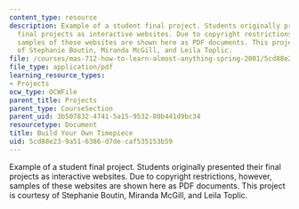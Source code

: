 ```yaml
---
content_type: resource
description: Example of a student final project. Students originally presented their
  final projects as interactive websites. Due to copyright restrictions, however,
  samples of these websites are shown here as PDF documents. This project is courtesy
  of Stephanie Boutin, Miranda McGill, and Leila Toplic.
file: /courses/mas-712-how-to-learn-almost-anything-spring-2001/5cd88e239a516386d7decaf535153b59_Build_Your_Own_Timepiece.pdf
file_type: application/pdf
learning_resource_types:
- Projects
ocw_type: OCWFile
parent_title: Projects
parent_type: CourseSection
parent_uid: 3b507832-4741-5a15-9532-80b441d9bc34
resourcetype: Document
title: Build Your Own Timepiece
uid: 5cd88e23-9a51-6386-d7de-caf535153b59
---
```

Example of a student final project. Students originally presented their final projects as interactive websites. Due to copyright restrictions, however, samples of these websites are shown here as PDF documents. This project is courtesy of Stephanie Boutin, Miranda McGill, and Leila Toplic.

